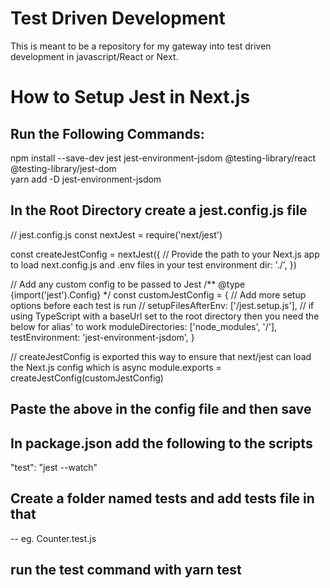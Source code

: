 
# Test Driven Development
This is meant to be a repository for my gateway into test driven development in javascript/React or Next.


# How to Setup Jest in Next.js

## Run the Following Commands: 

npm install --save-dev jest jest-environment-jsdom @testing-library/react @testing-library/jest-dom
<br />
yarn add -D jest-environment-jsdom
 
 
 
## In the Root Directory create a jest.config.js file

// jest.config.js
const nextJest = require('next/jest')

const createJestConfig = nextJest({
  // Provide the path to your Next.js app to load next.config.js and .env files in your test environment
  dir: './',
})

// Add any custom config to be passed to Jest
/** @type {import('jest').Config} */
const customJestConfig = {
  // Add more setup options before each test is run
  // setupFilesAfterEnv: ['<rootDir>/jest.setup.js'],
  // if using TypeScript with a baseUrl set to the root directory then you need the below for alias' to work
  moduleDirectories: ['node_modules', '<rootDir>/'],
  testEnvironment: 'jest-environment-jsdom',
}

// createJestConfig is exported this way to ensure that next/jest can load the Next.js config which is async
module.exports = createJestConfig(customJestConfig)



## Paste the above in the config file and then save



## In package.json add the following to the scripts

"test": "jest --watch"



## Create a folder named __tests__ and add tests file in that
-- eg. Counter.test.js


## run the test command with yarn test
